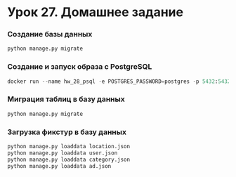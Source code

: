 # Урок 27. Домашнее задание

### Создание базы данных

```python
python manage.py migrate
```


### Создание и запуск образа с PostgreSQL

```python
docker run --name hw_28_psql -e POSTGRES_PASSWORD=postgres -p 5432:5432 -d postgres
```

### Миграция таблиц в базу данных

```python
python manage.py migrate
```


### Загрузка фикстур в базу данных

```python
python manage.py loaddata location.json
python manage.py loaddata user.json
python manage.py loaddata category.json
python manage.py loaddata ad.json
```

